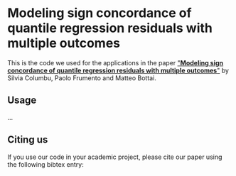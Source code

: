 # Modeling sign concordance of quantile regression residuals with multiple outcomes

This is the code we used for the applications in the paper ["**Modeling sign concordance of quantile regression residuals with multiple outcomes**"](https://arxiv.org/abs/2104.10436) by Silvia Columbu, Paolo Frumento and Matteo Bottai. 

## Usage
...

## Citing us
If you use our code in your academic project, please cite our paper using the following bibtex entry: 
